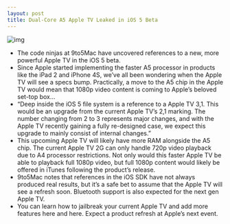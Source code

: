 ```yaml
---
layout: post
title: Dual-Core A5 Apple TV Leaked in iOS 5 Beta
---
```

![img](http://media.idownloadblog.com/wp-content/uploads/2011/08/apple-tv-2.jpg)
* The code ninjas at 9to5Mac have uncovered references to a new, more powerful Apple TV in the iOS 5 beta.
* Since Apple started implementing the faster A5 processor in products like the iPad 2 and iPhone 4S, we’ve all been wondering when the Apple TV will see a specs bump. Practically, a move to the A5 chip in the Apple TV would mean that 1080p video content is coming to Apple’s beloved set-top box…
* “Deep inside the iOS 5 file system is a reference to a Apple TV 3,1. This would be an upgrade from the current Apple TV’s 2,1 marking. The number changing from 2 to 3 represents major changes, and with the Apple TV recently gaining a fully re-designed case, we expect this upgrade to mainly consist of internal changes.”
* This upcoming Apple TV will likely have more RAM alongside the A5 chip. The current Apple TV 2G can only handle 720p video playback due to A4 processor restrictions. Not only would this faster Apple TV be able to playback full 1080p video, but full 1080p content would likely be offered in iTunes following the product’s release.
* 9to5Mac notes that references in the iOS SDK have not always produced real results, but it’s a safe bet to assume that the Apple TV will see a refresh soon. Bluetooth support is also expected for the next gen Apple TV.
* You can learn how to jailbreak your current Apple TV and add more features here and here. Expect a product refresh at Apple’s next event.

